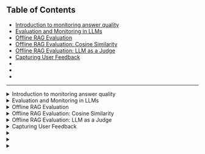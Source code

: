 ## Table of Contents
- [Introduction to monitoring answer quality](#lecture-1)
- [Evaluation and Monitoring in LLMs](#lecture-2)
- [Offline RAG Evaluation](#lecture-3)
- [Offline RAG Evaluation: Cosine Similarity](#lecture-4)
- [Offline RAG Evaluation: LLM as a Judge](#lecture-5)
- [Capturing User Feedback](#lecture-6)
- [](#lecture-7)
- [](#lecture-8)
- [](#lecture-9)
---

<details>
  
  <summary id="lecture-1"> Introduction to monitoring answer quality</summary>
  # Lecture Notes on Monitoring LLM Systems

## Introduction
- This week will be all about monitoring.
- 
## Focus of This Week
- Observing and monitoring the quality of LLM answers.
- Discussing methods to monitor and ensure the quality of LLM outputs.

## Key Topics
- Methods for monitoring LLM systems.

## Importance of Monitoring
- Monitoring is crucial because deploying and forgetting is not enough.
- Continuous monitoring is essential to track LLM performance.

## Quality Monitoring
- Monitoring the quality of LLM outputs.
- ompute different quality metrics.
- Use Grafana to visualize metrics over time.
- Utilize user feedback to assess LLM performance.
- Collect chat sessions and user feedback, visualize in Grafana.

## Detailed Monitoring Topics
-  Reasons for monitoring LLM systems.
  - LLMs generate creative and diverse answers, requiring monitoring.
  - Example: AI chatbot becoming racist, a reminder of the need for monitoring.

## Metrics for Quality Assessment
1. **Mathematical Approach**
   - Vector similarity metric: Compare LLM-generated answers with expected answers using vector embeddings.
2. **LLM as a Judge**
   - Use LLMs to detect toxicity in answers.
3. **Prompt Evaluation**
   -  Ask LLMs to evaluate the coherence of generated answers against expected answers.

## Implementation
- Store computed metrics in a relational database (PostgreSQL).
- Use Docker and Docker Compose for easy setup and connection with Grafana.
- Collect and visualize user feedback and chat sessions in Grafana.

## Advanced Monitoring Topics
- Additional monitoring aspects such as bias and fairness.
- Understand customer interactions using topic clustering.
- Track structured feedback (thumbs up/down) and unstructured textual feedback.
- Analyze negative feedback and corresponding chat sessions.
- Monitor indirect feedback like copy-pasting of responses.

## DevOps Perspective
- Monitor system metrics such as latency, traffic, errors, and saturation (the four golden signals).

## Conclusion
- Continuous monitoring and improvement of LLM systems are necessary for maintaining high-quality performance and customer satisfaction.

</details>

<details>
  
  <summary id="lecture-2"> Evaluation and Monitoring in LLMs</summary>
  
## Evaluation and monitoring are closely related. We will start with offline evaluation.

### Offline Evaluation
- **Specific Focus:** Evaluating RAG (Retrieval-Augmented Generation), but applicable to other LLMs.
- **Goal:** Evaluate the quality of LLM applications, including a recap of previous modules.

### Recap of Previous Modules

- **Overview:** 
  - **First Module:** Defined the RAG flow:
    - Query
    - Search results
    - Prompt creation based on query and search results
    - Using an LLM to generate the answer
 ```python
  def rag(q):
    search_results = search(q)
    promt = build_promt(Q, search_results)
    answer = llm(promt)
    return(answer)   
 ```

- **Second Module:** Replacing OpenAI with other LLMs.

- **Third Module:** 
  - **Focus:** Vector search and evaluating retrieval.
  - **Metrics:** Hit rate, Mean Reciprocal Rank (MRR).
  - **Evaluation:** Various ways to implement and evaluate the search function.
    - We know how to evaluate retrival and now we need to know how to evaluate the prompt and LLM.

### Evaluating the Entire System

- **Approaches:** Offline and Online evaluation.
  - **Offline Evaluation:** Metrics like hit rate to evaluate search results before deployment.
      

- **Online Evaluation:** 
  - **Methods:** A/B tests, user feedback (thumbs up/down), and monitoring overall system health.
  - **Metrics:** Performance metrics like CPU usage, user feedback, and answer quality.

## Offline Evaluation in Detail

- **Focus:** Offline evaluation including cosine similarity and LLM as a judge.

### Cosine Similarity

- **Definition:** Measure how close the generated answer is to the expected answer.
- **Process:**
  - Create a test dataset with Q&A pairs.
  - Use LLM to generate answers for the questions.
  - Compute cosine similarity between original and generated answers.

### LLM as a Judge

- **Process:**
  - Ask the LLM to judge the similarity between the original and generated answers.
  - Alternatively, ask the LLM to judge how well the generated answer addresses the question directly.

## Conclusion

- **Next Steps:** In the next video, we will delve deeper into the offline evaluation of RAG systems and compute these metrics.
  
</details>

<details>
  
  <summary id="lecture-3">Offline RAG Evaluation </summary>
 
 ## Recap and Introduction to ROC Function
- **Recap**: Summary of previous course content.
- **Evaluation**: Discussing evaluation methods.
- **Objective**: Evaluating the ROC function, which consists of three components.

## Evaluation of the Entire Function
- **Previous Evaluation**: Evaluated only part of the function.
- **Current Evaluation**: Evaluating the entire function using the same dataset from the previous module and the synthetically generated dataset.
- **Process**: Generate a question, produce an answer, and compute the similarity between the original and generated answers.

## Preparation
- **Preparation**: Initial setup in the notebook, including loading the ground truth dataset and creating an index for documents.
```python
import requests 

base_url = 'https://github.com/DataTalksClub/llm-zoomcamp/blob/main'
relative_url = '03-vector-search/eval/documents-with-ids.json'
docs_url = f'{base_url}/{relative_url}?raw=1'
docs_response = requests.get(docs_url)
documents = docs_response.json()
```

## Implementation Details
- **Data Setup**: 
  - Loaded documents with IDs.
  - Created a question-answer pair and assigned IDs.
  - Loaded ground truth data from the previous module.
  - Created an index for quick retrieval of documents.
```python
import pandas as pd

base_url = 'https://github.com/DataTalksClub/llm-zoomcamp/blob/main'
relative_url = '03-vector-search/eval/ground-truth-data.csv'
ground_truth_url = f'{base_url}/{relative_url}?raw=1'

df_ground_truth = pd.read_csv(ground_truth_url)
df_ground_truth = df_ground_truth[df_ground_truth.course == 'machine-learning-zoomcamp']
ground_truth = df_ground_truth.to_dict(orient='records')
```
```python
doc_idx = {d['id']: d for d in documents}
doc_idx['5170565b']['text']
```
- **Functionality**:
  - Used a vector search model for evaluating question and text pairs.
  - Indexed questions and answers.
  - Employed an elastic search function for retrieving results.
  - Modified the query format to a dictionary for better handling.
```python    
from sentence_transformers import SentenceTransformer

model_name = 'multi-qa-MiniLM-L6-cos-v1'
model = SentenceTransformer(model_name)
```
```python
from elasticsearch import Elasticsearch
```
```python
es_client = Elasticsearch('http://localhost:9200') 

index_settings = {
    "settings": {
        "number_of_shards": 1,
        "number_of_replicas": 0
    },
    "mappings": {
        "properties": {
            "text": {"type": "text"},
            "section": {"type": "text"},
            "question": {"type": "text"},
            "course": {"type": "keyword"},
            "id": {"type": "keyword"},
            "question_text_vector": {
                "type": "dense_vector",
                "dims": 384,
                "index": True,
                "similarity": "cosine"
            },
        }
    }
}

index_name = "course-questions"

es_client.indices.delete(index=index_name, ignore_unavailable=True)
es_client.indices.create(index=index_name, body=index_settings)
```
```python
from tqdm.auto import tqdm

for doc in tqdm(documents):
    question = doc['question']
    text = doc['text']
    doc['question_text_vector'] = model.encode(question + ' ' + text)

    es_client.index(index=index_name, document=doc)
```
### Retrieval
```python
def elastic_search_knn(field, vector, course):
    knn = {
        "field": field,
        "query_vector": vector,
        "k": 5,
        "num_candidates": 10000,
        "filter": {
            "term": {
                "course": course
            }
        }
    }

    search_query = {
        "knn": knn,
        "_source": ["text", "section", "question", "course", "id"]
    }

    es_results = es_client.search(
        index=index_name,
        body=search_query
    )
    
    result_docs = []
    
    for hit in es_results['hits']['hits']:
        result_docs.append(hit['_source'])

    return result_docs

def question_text_vector_knn(q):
    question = q['question']
    course = q['course']

    v_q = model.encode(question)

    return elastic_search_knn('question_text_vector', v_q, course)
```
```python
question_text_vector_knn(dict(
    question='Are sessions recorded if I miss one?',
    course='machine-learning-zoomcamp'
))
```
### The RAG flow
```python
def build_prompt(query, search_results):
    prompt_template = """
You're a course teaching assistant. Answer the QUESTION based on the CONTEXT from the FAQ database.
Use only the facts from the CONTEXT when answering the QUESTION.

QUESTION: {question}

CONTEXT: 
{context}
""".strip()

    context = ""
    
    for doc in search_results:
        context = context + f"section: {doc['section']}\nquestion: {doc['question']}\nanswer: {doc['text']}\n\n"
    
    prompt = prompt_template.format(question=query, context=context).strip()
    return prompt
```
```python
from openai import OpenAI

client = OpenAI()

def llm(prompt, model='gpt-4o'):
    response = client.chat.completions.create(
        model=model,
        messages=[{"role": "user", "content": prompt}]
    )
    
    return response.choices[0].message.content
```
## Evaluating Similarity
- **Approach**:
  - Generated an answer for each question.
  - Computed cosine similarity between original and generated answers.
  - Cosine similarity ranges from 0 (not similar) to 1 (identical).

#### Cosine similarity metric
```python
answer_orig = 'Yes, sessions are recorded if you miss one. Everything is recorded, allowing you to catch up on any missed content. Additionally, you can ask questions in advance for office hours and have them addressed during the live stream. You can also ask questions in Slack.'
answer_llm = 'Everything is recorded, so you won’t miss anything. You will be able to ask your questions for office hours in advance and we will cover them during the live stream. Also, you can always ask questions in Slack.'

v_llm = model.encode(answer_llm)
v_orig = model.encode(answer_orig)

v_llm.dot(v_orig)
```
- **Process**:
  - Created vectors for both original and generated answers.
  - Calculated cosine similarity.
  - Compared the results for performance evaluation.

## Loop and Data Handling
- **Loop**:
  - Iterate over the ground truth dataset.
  - Generate and store answers in a dictionary.
  - Use GPT-4 for generating answers (can be expensive).
  - Consider using GPT-3.5 for cost efficiency.
 
```python
answers = {}
```
```python
for i, rec in enumerate(tqdm(ground_truth)):
    if i in answers:
        continue

    answer_llm = rag(rec)
    doc_id = rec['document']
    original_doc = doc_idx[doc_id]
    answer_orig = original_doc['text']

    answers[i] = {
        'answer_llm': answer_llm,
        'answer_orig': answer_orig,
        'document': doc_id,
        'question': rec['question'],
        'course': rec['course'],
    }
```
## Saving and Analyzing Results
- **Saving Results**:
  - Saved answers in a separate cell to avoid losing data on errors.
  - Considered saving results as JSON or CSV files.
  - Chose CSV for simplicity and used pandas for data handling.

- **Sample Data**:
  - Displayed a sample of five records to check the format and content.

## Final Remarks
- **Execution Time**:
  - The entire process took approximately 2-3 hours.
  - Prepared to share the results to save others from re-execution costs.
 
### Evaluating GPT 3.5
```python
rag(ground_truth[10], model='gpt-3.5-turbo')
```
```python
from tqdm.auto import tqdm

from concurrent.futures import ThreadPoolExecutor

pool = ThreadPoolExecutor(max_workers=6)

def map_progress(pool, seq, f):
    results = []

    with tqdm(total=len(seq)) as progress:
        futures = []

        for el in seq:
            future = pool.submit(f, el)
            future.add_done_callback(lambda p: progress.update())
            futures.append(future)

        for future in futures:
            result = future.result()
            results.append(result)

    return results
```
```python
def process_record(rec):
    model = 'gpt-3.5-turbo'
    answer_llm = rag(rec, model=model)
    
    doc_id = rec['document']
    original_doc = doc_idx[doc_id]
    answer_orig = original_doc['text']

    return {
        'answer_llm': answer_llm,
        'answer_orig': answer_orig,
        'document': doc_id,
        'question': rec['question'],
        'course': rec['course'],
    }
```
```python
results_gpt35 = map_progress(pool, ground_truth, process_record)
```
```python
df_gpt35 = pd.DataFrame(results_gpt35)
df_gpt35.to_csv('data/results-gpt35.csv', index=False)
```
- **Next Steps**:
  - Continue evaluating the similarity metrics.
  - Prepare for further offline evaluation before production roll-out.
  - Ensure robustness by comparing different LLM prompts and models.

## Summary
- **Offline Evaluation**:
  - A critical step before deploying models into production.
  - Helps in comparing different prompts and models.
  - Provides a structured approach to measure the effectiveness of the entire function.
 
</details>
<details>
  
  <summary id="lecture-4">Offline RAG Evaluation: Cosine Similarity </summary>
  
## Offline Evaluation
   - In this camp, we talk about offline evaluation of LLMs.
   - By "offline," I mean metrics we calculate offline before deployment.

## Importance of Offline Metrics
   - Offline metrics are calculated in our test or development environment.
   - These metrics are assessed before deploying to production.
   - Calculations are done in a controlled setting.
   - Metrics are computed in our test environment.
   - Alternatively, they can be computed in the development environment.
   - If the metrics look good, we push to production.
   - Then, we proceed with online evaluation.

## Previous Work and Current Focus
  - Continuing from our previous lecture, where we created a notebook.
  - Notebook loaded with ground truth data.
  - Each question had an original answer and an LLM-generated answer.
  - Answers were generated using our rag function.
  - We used two models: 3.5 and 4.0.
  - Results stored in a CSV file.

## Cosine Similarity Metric
**Cosine Similarity Explanation**
  - Cosine similarity is used to compare the generated answer to the original.
  - Original answer (A) -> Synthetic question -> LLM answer -> Compute cosine similarity between A and LLM answer.
  - Calculated for each record and stored.

## Implementation Details
  - Loaded data into dictionaries for easier manipulation.
  - Computed similarity scores for each record.
  - Results stored and mean cosine similarity computed using pandas.
```python
def compute_similarity(record):
    answer_orig = record['answer_orig']
    answer_llm = record['answer_llm']
    
    v_llm = model.encode(answer_llm)
    v_orig = model.encode(answer_orig)
    
    return v_llm.dot(v_orig)
```
```python
for record in tqdm(results_gpt4o):
    sim = compute_similarity(record)
    similarity.append(sim)
```
```python
df_gpt4o['cosine'] = similarity
df_gpt4o['cosine'].describe()
```
```python
results_gpt35 = df_gpt35.to_dict(orient='records')

similarity_35 = []

for record in tqdm(results_gpt35):
    sim = compute_similarity(record)
    similarity_35.append(sim)
```
```python
df_gpt35['cosine'] = similarity_35
df_gpt35['cosine'].describe()
```
## Model Comparison
  - Both models showed similar distributions in cosine similarity scores.
  - Minor differences, with GPT-3.5 being slightly worse but significantly cheaper and faster.
```python
import matplotlib.pyplot as plt

sns.displot(df_dpt4o['cosine'], label='4o')
sns.displot(df_dpt35['cosine'], label='3.5')
```
![image](https://github.com/user-attachments/assets/f40a2de9-3548-4e49-a1c2-cc58dc2a2859)

## New Model Evaluation
7. **Testing GPT-4 Mini**
  - New model "GPT-4 Mini" claimed to be cheaper and faster.
  - Initial tests faced rate limits, suggesting a more careful approach for evaluation.
  - Plan to complete evaluation later due to rate limits.
![image](https://github.com/user-attachments/assets/2677e4b7-95d0-4d38-a9ad-f743dc804e68)

## Summary
8. **Conclusion**
    - Established a method for offline LLM evaluation using cosine similarity.
    - Compared multiple models to assess performance and cost-efficiency.
    - Future work includes comprehensive evaluation of new models under rate limits.
</details>
<details>
  
  <summary id="lecture-5">Offline RAG Evaluation: LLM as a Judge</summary>

### Introduction
The goal is to have a comprehensive method for evaluating all three steps in the RAG flow: Search, Prompt, and LLM.

### Evaluation Metrics
We use different evaluation metrics for this purpose. We've already discussed cosine similarity, which was used to evaluate three models: GPT-3.5 Turbo, GPT-4.0, and GPT-4.0 Mini. The conclusion was that GPT-4.0 Mini provided the best results in terms of cosine similarity.

### Alternative Evaluation Approach
Instead of relying solely on cosine similarity, we can also use an LLM to judge the quality of the outputs. For example, we can ask the LLM to evaluate if the generated content is good enough.

### Using LLM as a Judge
We can compare original questions and answers with generated questions and answers. This method helps us assess the relevance and quality of the generated responses.

### Prompt Engineering
To facilitate this evaluation, let's prepared a prompt for GPT-4, asking it to act as a prompt engineering expert. The prompt was designed to generate questions and assess the ability to recover original answers.

#### Prompt Details
1. **First Case**: 
   - Input: Original answer, generated question, and generated answer.
   - Purpose: For offline evaluation where we have access to the original answer.

2. **Second Case**: 
   - Input: Generated question and generated answer.
   - Purpose: For online evaluation where the original answer is not available.

### LLM-as-a-Judge
```python
prompt1_template = """
You are an expert evaluator for a Retrieval-Augmented Generation (RAG) system.
Your task is to analyze the relevance of the generated answer compared to the original answer provided.
Based on the relevance and similarity of the generated answer to the original answer, you will classify
it as "NON_RELEVANT", "PARTLY_RELEVANT", or "RELEVANT".

Here is the data for evaluation:

Original Answer: {answer_orig}
Generated Question: {question}
Generated Answer: {answer_llm}

Please analyze the content and context of the generated answer in relation to the original
answer and provide your evaluation in parsable JSON without using code blocks:

{{
  "Relevance": "NON_RELEVANT" | "PARTLY_RELEVANT" | "RELEVANT",
  "Explanation": "[Provide a brief explanation for your evaluation]"
}}
""".strip()
```
```python
prompt2_template = """
You are an expert evaluator for a Retrieval-Augmented Generation (RAG) system.
Your task is to analyze the relevance of the generated answer to the given question.
Based on the relevance of the generated answer, you will classify it
as "NON_RELEVANT", "PARTLY_RELEVANT", or "RELEVANT".

Here is the data for evaluation:

Question: {question}
Generated Answer: {answer_llm}

Please analyze the content and context of the generated answer in relation to the question
and provide your evaluation in parsable JSON without using code blocks:

{{
  "Relevance": "NON_RELEVANT" | "PARTLY_RELEVANT" | "RELEVANT",
  "Explanation": "[Provide a brief explanation for your evaluation]"
}}
""".strip()
```
### Execution of the Evaluation
We executed the evaluation for a sample of 100 to 200 records to ensure the results are reproducible. Here’s a step-by-step overview of the process:

1. **Sampling Data**: 
   - Set a seed for reproducibility.
   - Sample a subset of the data.
```python  
df_sample = df_gpt4o_mini.sample(n=150, random_state=1)
```
```python
samples = df_sample.to_dict(orient='records')
```
2. **Creating Prompts**: 
   - Generate prompts based on the sampled data.
   - Use the LLM to evaluate the prompts.
```python
prompt = prompt1_template.format(**record)
print(prompt)
```
```python
answer = llm(prompt, model='gpt-4o-mini')
```
```python
import json
```
```python
evaluations = []

for record in tqdm(samples):
    prompt = prompt1_template.format(**record)
    evaluation = llm(prompt, model='gpt-4o-mini')
    evaluations.append(evaluation)
```
3. **Parsing Results**: 
   - Ensure the output is in JSON format for easy parsing.
   - Handle potential issues with non-parseable outputs by refining prompts.

### Handling Errors
Errors can occur when the LLM returns code blocks or non-JSON outputs. We adjusted the prompts to avoid such issues and ensure consistent, parseable JSON outputs.

### Results and Analysis
After executing the prompts and parsing the results, we analyzed the distribution of relevant and non-relevant answers. This involved:

- Counting the occurrences of relevant and non-relevant evaluations.
- Identifying examples of non-relevant evaluations to understand common issues.
  ```python
  df_evaluations[df_evaluations.Relevance == 'NON_RELEVANT']
  ```

### Conclusion
The approach of using LLMs to judge the quality of generated answers provides valuable insights into the effectiveness of our ROCK system. By refining prompts and ensuring JSON outputs, we can systematically evaluate and improve our models.

### Next Steps
1. Further refine the evaluation prompts.
2. Execute the evaluation on a larger dataset.
3. Analyze and address common issues in non-relevant evaluations.

</details>

<details>
  
  <summary id="lecture-6">Capturing User Feedback </summary>

### Introduction
In this segment of the lecture, the focus is on how to capture and monitor user feedback within an LLM (Large Language Model) application. The goal is to integrate a user interface that allows users to provide feedback on the responses they receive from the model.

## Capturing User Feedback
The primary aim is to capture user feedback effectively. This can be achieved by integrating features like thumbs up and thumbs down buttons, which allow users to express their satisfaction or dissatisfaction with the responses provided by the LLM.

## Implementation Overview
To implement this, we need:
- A user interface for feedback (thumbs up/down).
- Logic to handle the feedback data.
- Storage to save user feedback along with the question asked and the response received from the LLM.

### Experiment with Claude
An experiment is introduced using **Claude**, which is an alternative to ChatGPT, built with a focus on LLM applications. The idea is to create the required user feedback mechanism using Clot and explore how it performs compared to ChatGPT. Use stream application from the second module.

### Plan
1. Add thumbs up and thumbs down buttons to the application.
2. Store the user feedback along with the question and the LLM’s response in a PostgreSQL database.
3. Use Docker to containerize the application, making the setup and deployment easier.

## Coding and Implementation
- **Streamlit Application Setup:** 
  The existing Streamlit application is enhanced by adding thumbs up and thumbs down buttons. The plan includes moving the core logic out of the main application into separate modules for better code management.

- **Ollama Integration:** 
  The Ollama model is integrated for LLM responses. The decision is made to continue using Ollama rather than switching to OpenAI’s GPT, to maintain the course's focus on using open-source LLMs.

- **Database Setup:**
  PostgreSQL is selected to store conversations, user feedback, and associated data. The database model will capture the question, the response, and whether the feedback was positive or negative.

- **Dockerization:**
  The application is containerized using Docker. The Docker Compose file is updated to include:
  - A persistent data storage for Elasticsearch to avoid re-indexing every time the container is restarted.
  - A PostgreSQL container for the database.
  - The Streamlit application container.

## Execution and Testing
- **Initial Setup and Docker Compose:**
  The Docker Compose setup is executed, which includes setting up Elasticsearch and PostgreSQL. Additional scripts are written to automate the database initialization and indexing processes.

- **Code Refactoring:**
  The code is refactored to improve readability and maintainability by:
  - Moving imports to the top.
  - Creating separate functions for each logical block.
  - Adding print statements for better logging.

- **Testing and Debugging:**
  After running the application, an error regarding missing Python modules (`psycopg2`) is encountered, which needs to be resolved by installing the necessary packages.

## Reindexing with Elasticsearch
- The process of reindexing with Elasticsearch involves executing previously done steps to ensure the data is indexed properly.
- Commands are run incrementally, and errors or issues during execution are troubleshooted by commenting out unnecessary code blocks.

## Troubleshooting Elasticsearch Reindexing
- When encountering issues such as a lack of apparent activity during reindexing, the instructor introduces debugging steps, such as writing the status to logs and ensuring correct installation.

## Connecting to PostgreSQL via PG CLI
- The session demonstrates connecting to a PostgreSQL database using the `pgcli`.
- Key steps include:
  1. Running commands to check if the database connection is successful.
  2. Listing databases and tables using PostgreSQL commands (`\l` and `\dt`).
  3. Ensuring the database setup is correct by verifying the existence of expected tables.

## Docker Compose and Environment Configuration
- The Docker Compose setup is reviewed to ensure it correctly loads data and interacts with services like PostgreSQL and Elasticsearch.
- Important points include:
  - The use of environment variables like `ELASTIC_URL_LOCAL=http://localhost::9201` and `ELASTIC_URL=http://elacticsearch:9200` to manage service connections.
  - Adjusting Docker configuration to ensure services pick up the correct files and run as expected.

## Testing and Adjusting Streamlit for Vector Search
- Streamlit is tested with text-based search initially, and then adjustments are planned for integrating vector search.
- The transition involves modifying the query handling to switch from text search to vector search.

## Rebuilding Docker Services
- The process of stopping, rebuilding, and restarting Docker services is discussed to address issues such as outdated or cached configurations.
- Commands like `docker-compose stop`, `docker-compose build`, and `docker-compose up` are used iteratively to ensure the services are running correctly.

## Downloading Models and Ensuring Service Stability
- For the Ollama model, a Docker container is used to download and set up the model.
- Testing involves checking the logs for errors and ensuring the model integration works with the application.

## Debugging and Logging
- Emphasis is placed on using logs to debug services within Docker.
- The discussion includes:
  - Adding logging or print statements in the code to understand what is happening during execution.
  - Using Docker commands to follow logs (`docker logs -f`) and observe the application's behavior in real-time.

## Final Adjustments and Service Testing
- Final steps involve ensuring that all services (PostgreSQL, Elasticsearch, Ollama) are correctly initialized and running.
- The instructor points out the importance of verifying that each service interacts correctly with others before final deployment.

---

By the end of this section, the services are running, but further checks are necessary to confirm everything is functioning as expected, particularly in ensuring that Docker logs and Streamlit's behavior reflect the desired outcomes.
  
</details>

<details>
  
  <summary id="lecture-7"> </summary>
  
</details>

<details>
  
  <summary id="lecture-8"> </summary>
  
</details>

<details>
  
  <summary id="lecture-9"> </summary>
  
</details>


